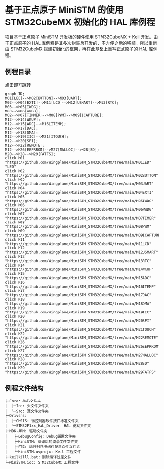 # 基于正点原子 MiniSTM 的使用 STM32CubeMX 初始化的 HAL 库例程

项目基于正点原子 MiniSTM 开发板的硬件使用 STM32CubeMX + Keil 开发。由于正点原子的 HAL 库例程是其多次封装后开发的，不方便之后的移植。所以重新由 STM32CubeMX 搭建初始化的框架，再在此基础上重写正点原子的 HAL 库例程。

## 例程目录

点击即可跳转

```mermaid
graph TD;
M01[LED]-->M02[BUTTON]-->M03[UART];
M02-->M04[EXTI]-->M11[LCD]-->M12[USMART]-->M13[RTC];
M03-->M05[IWDG];
M03-->M06[WWGD];
M02-->M07[TIMMER]-->M08[PWM]-->M09[ICAPTURE];
M12-->M14[WKUP];
M12-->M15[ADC]-->M16[ITEMP];
M12-->M17[DAC];
M12-->M18[DMA];
M12-->M19[IIC]-->M21[ITOUCH];
M12-->M20[SPI];
M12-->M22[REMOTE];
M12-->M26[EEPRROM]-->M27[MALLOC]-->M28[SD];
M20-->M28-->M29[FATFS];
click M01 "https://github.com/Wingplane/MiniSTM_STM32CubeMX/tree/main/M01LED" "LED"
click M02 "https://github.com/Wingplane/MiniSTM_STM32CubeMX/tree/main/M02BUTTON"
click M03 "https://github.com/Wingplane/MiniSTM_STM32CubeMX/tree/main/M03UART"
click M04 "https://github.com/Wingplane/MiniSTM_STM32CubeMX/tree/main/M04EXTI"
click M05 "https://github.com/Wingplane/MiniSTM_STM32CubeMX/tree/main/M05IWDG"
click M06 "https://github.com/Wingplane/MiniSTM_STM32CubeMX/tree/main/M06WWDG"
click M07 "https://github.com/Wingplane/MiniSTM_STM32CubeMX/tree/main/M07TIMER"
click M08 "https://github.com/Wingplane/MiniSTM_STM32CubeMX/tree/main/M08PWM"
click M09 "https://github.com/Wingplane/MiniSTM_STM32CubeMX/tree/main/M09ICAPTURE"
click M11 "https://github.com/Wingplane/MiniSTM_STM32CubeMX/tree/main/M11LCD"
click M12 "https://github.com/Wingplane/MiniSTM_STM32CubeMX/tree/main/M12USMART"
click M13 "https://github.com/Wingplane/MiniSTM_STM32CubeMX/tree/main/M13RTC"
click M14 "https://github.com/Wingplane/MiniSTM_STM32CubeMX/tree/main/M14WKUP"
click M15 "https://github.com/Wingplane/MiniSTM_STM32CubeMX/tree/main/M15ADC"
click M16 "https://github.com/Wingplane/MiniSTM_STM32CubeMX/tree/main/M16ITEMP"
click M17 "https://github.com/Wingplane/MiniSTM_STM32CubeMX/tree/main/M17DAC"
click M18 "https://github.com/Wingplane/MiniSTM_STM32CubeMX/tree/main/M18DMA"
click M19 "https://github.com/Wingplane/MiniSTM_STM32CubeMX/tree/main/M19IIC"
click M20 "https://github.com/Wingplane/MiniSTM_STM32CubeMX/tree/main/M20SPI"
click M21 "https://github.com/Wingplane/MiniSTM_STM32CubeMX/tree/main/M21TOUCH"
click M22 "https://github.com/Wingplane/MiniSTM_STM32CubeMX/tree/main/M22REMOTE"
click M26 "https://github.com/Wingplane/MiniSTM_STM32CubeMX/tree/main/M26EEPRROM"
click M27 "https://github.com/Wingplane/MiniSTM_STM32CubeMX/tree/main/M27MALLOC"
click M28 "https://github.com/Wingplane/MiniSTM_STM32CubeMX/tree/main/M28SD"
click M29 "https://github.com/Wingplane/MiniSTM_STM32CubeMX/tree/main/M29FATFS"
```

## 例程文件结构

	├─Core: 核心文件夹
	│  ├─Inc: 头文件文件夹
	│  └─Src: 源文件文件夹
	├─Drivers: 
	│  ├─CMSIS: 微控制器软件接口标准文件夹
	│  └─STM32F1xx_HAL_Driver: HAL 驱动文件夹
	├─MDK-ARM: 驱动文件夹
	│	├─DebugConfig: Debug设置文件夹
	│	├─MiniSTM: 编译后的烧录文件文件夹
	│	├─RTE: 运行时环境组件配置文件文件夹
	│	└─MiniSTM.uvprojx: Keil 工程文件
	├─keilkilll.bat: 删除编译过程文件
	└─MiniSTM.ioc: STM32CubeMX 工程文件
